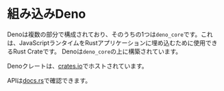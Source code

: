 # 組み込みDeno

Denoは複数の部分で構成されており、そのうちの1つは`deno_core`です。これは、JavaScriptランタイムをRustアプリケーションに埋め込むために使用できるRust Crateです。 Denoは`deno_core`の上に構築されています。

Denoクレートは、[crates.io](https://crates.io/crates/deno_core)でホストされています。 

APIは[docs.rs](https://docs.rs/deno_core)で確認できます。

<!-- TODO(lucacasonato): better docs -->
